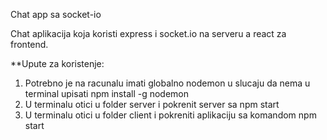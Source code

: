 Chat app sa socket-io

Chat aplikacija koja koristi express i socket.io na serveru a react za frontend.

**Upute za koristenje: 
1. Potrebno je na racunalu imati globalno nodemon u slucaju da nema u terminal upisati npm install -g nodemon
2. U terminalu otici u folder server i pokrenit server sa npm start 
3. U terminalu otici u folder client i pokreniti aplikaciju sa komandom npm start
